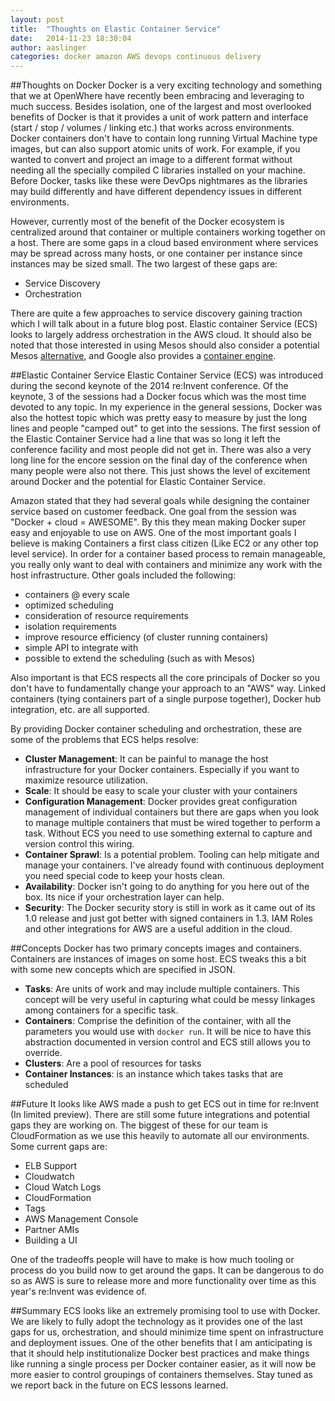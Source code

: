 ```yaml
---
layout: post
title:  "Thoughts on Elastic Container Service"
date:   2014-11-23 18:30:04
author: aaslinger
categories: docker amazon AWS devops continuous delivery
---
```


##Thoughts on Docker
Docker is a very exciting technology and something that we at OpenWhere have recently been embracing and leveraging to much success. Besides isolation, one of the largest and most overlooked benefits of Docker is that it provides a unit of work pattern and interface (start / stop / volumes / linking etc.) that works across environments. Docker containers don't have to contain long running Virtual Machine type images, but can also support atomic units of work. For example, if you wanted to convert and project an image to a different format without needing all the specially compiled C libraries installed on your machine. Before Docker, tasks like these were DevOps nightmares as the libraries may build differently and have different dependency issues in different environments.

However, currently most of the benefit of the Docker ecosystem is centralized around that container or multiple containers working together on a host. There are some gaps in a cloud based environment where services may be spread across many hosts, or one container per instance since instances may be sized small. The two largest of these gaps are:

 - Service Discovery 
 - Orchestration
 
There are quite a few approaches to service discovery gaining traction which I will talk about in a future blog post. Elastic container Service (ECS) looks to largely address orchestration in the AWS cloud. It should also be noted that those interested in using Mesos should also consider a potential Mesos [alternative](http://mesos.apache.org/documentation/latest/docker-containerizer/), and Google also provides a [container engine](https://cloud.google.com/compute/docs/containers).

##Elastic Container Service
Elastic Container Service (ECS) was introduced during the second keynote of the 2014 re:Invent conference. Of the keynote, 3 of the sessions had a Docker focus which was the most time devoted to any topic. In my experience in the general sessions, Docker was also the hottest topic which was pretty easy to measure by just the long lines and people "camped out" to get into the sessions. The first session of the Elastic Container Service had a line that was so long it left the conference facility and most people did not get in. There was also a very long line for the encore session on the final day of the conference when many people were also not there. This just shows the level of excitement around Docker and the potential for Elastic Container Service.

Amazon stated that they had several goals while designing the container service based on customer feedback. One goal from the session was "Docker + cloud = AWESOME". By this they mean making Docker super easy and enjoyable to use on AWS. One of the most important goals I believe is making Containers a first class citizen (Like EC2 or any other top level service). In order for a container based process to remain manageable, you really only want to deal with containers and minimize any work with the host infrastructure. Other goals included the following:

- containers @ every scale
- optimized scheduling
- consideration of resource requirements
- isolation requirements
- improve resource efficiency (of cluster running containers)
- simple API to integrate with
- possible to extend the scheduling (such as with Mesos) 

Also important is that ECS respects all the core principals of Docker so you don't have to fundamentally change your approach to an "AWS" way. Linked containers (tying containers part of a single purpose together), Docker hub integration, etc. are all supported.

By providing Docker container scheduling and orchestration, these are some of the problems that ECS helps resolve:

- **Cluster Management**: It can be painful to manage the host infrastructure for your Docker containers. Especially if you want to maximize resource utilization.
- **Scale**: It should be easy to scale your cluster with your containers
- **Configuration Management**: Docker provides great configuration management of individual containers but there are gaps when you look to manage multiple containers that must be wired together to perform a task. Without ECS you need to use something external to capture and version control this wiring.
- **Container Sprawl**: Is a potential problem. Tooling can help mitigate and manage your containers. I've already found with continuous deployment you need special code to keep your hosts clean.
- **Availability**: Docker isn't going to do anything for you here out of the box. Its nice if your orchestration layer can help.
- **Security**: The Docker security story is still in work as it came out of its 1.0 release and just got better with signed containers in 1.3. IAM Roles and other integrations for AWS are a useful addition in the cloud.


##Concepts
Docker has two primary concepts images and containers. Containers are instances of images on some host. ECS tweaks this a bit with some new concepts which are specified in JSON.

- **Tasks**: Are units of work and may include multiple containers. This concept will be very useful in capturing what could be messy linkages among containers for a specific task.
- **Containers**: Comprise the definition of the container, with all the parameters you would use with `docker run`. It will be nice to have this abstraction documented in version control and ECS still allows you to override.
- **Clusters**: Are a pool of resources for tasks
- **Container Instances**: is an instance which takes tasks that are scheduled

##Future
It looks like AWS made a push to get ECS out in time for re:Invent (In limited preview). There are still some future integrations and potential gaps they are working on. The biggest of these for our team is CloudFormation as we use this heavily to automate all our environments. Some current gaps are:

- ELB Support
- Cloudwatch
- Cloud Watch Logs
- CloudFormation
- Tags
- AWS Management Console
- Partner AMIs
- Building a UI

One of the tradeoffs people will have to make is how much tooling or process do you build now to get around the gaps. It can be dangerous to do so as AWS is sure to release more and more functionality over time as this year's re:Invent was evidence of.

##Summary
ECS looks like an extremely promising tool to use with Docker. We are likely to fully adopt the technology as it provides one of the last gaps for us, orchestration, and should minimize time spent on infrastructure and deployment issues. One of the other benefits that I am anticipating is that it should help institutionalize Docker best practices and make things like running a single process per Docker container easier, as it will now be more easier to control groupings of containers themselves. Stay tuned as we report back in the future on ECS lessons learned. 